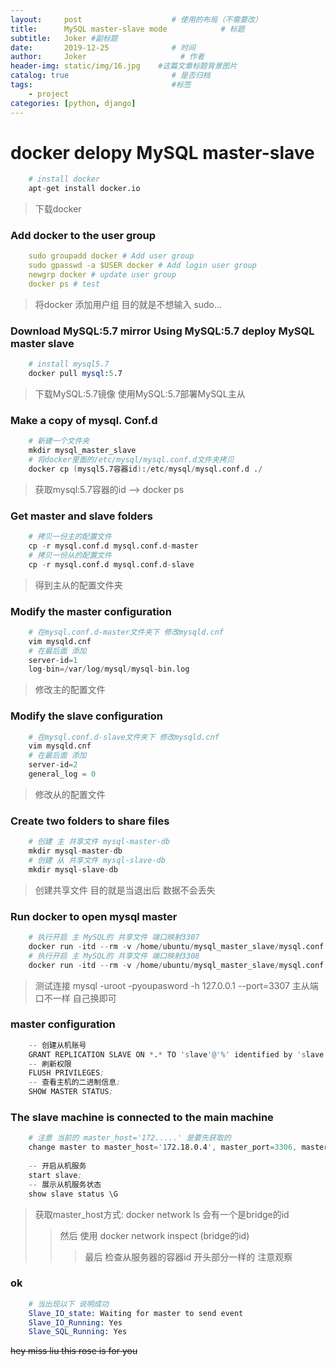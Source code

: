 ```yaml
---
layout:     post                    # 使用的布局（不需要改）
title:      MySQL master-slave mode            # 标题 
subtitle:   Joker #副标题
date:       2019-12-25              # 时间
author:     Joker                     # 作者
header-img: static/img/16.jpg    #这篇文章标题背景图片
catalog: true                       # 是否归档
tags:                               #标签
    - project
categories: [python, django]
---
```


# **docker delopy MySQL master-slave**
```s
    # install docker
    apt-get install docker.io
```
> 下载docker

### **Add docker to the user group**
```yaml
    sudo groupadd docker # Add user group
    sudo gpasswd -a $USER docker # Add login user group
    newgrp docker # update user group
    docker ps # test
```
> 将docker 添加用户组 目的就是不想输入 sudo...

### **Download MySQL:5.7 mirror Using MySQL:5.7 deploy MySQL master slave**
```s
    # install mysql5.7
    docker pull mysql:5.7
```
> 下载MySQL:5.7镜像 使用MySQL:5.7部署MySQL主从

### **Make a copy of mysql. Conf.d**
```s
    # 新建一个文件夹
    mkdir mysql_master_slave
    # 将docker里面的/etc/mysql/mysql.conf.d文件夹拷贝
    docker cp (mysql5.7容器id):/etc/mysql/mysql.conf.d ./
```
> 获取mysql:5.7容器的id --> docker ps

### **Get master and slave folders**
```s
    # 拷贝一份主的配置文件
    cp -r mysql.conf.d mysql.conf.d-master
    # 拷贝一份从的配置文件
    cp -r mysql.conf.d mysql.conf.d-slave
```
> 得到主从的配置文件夹

### **Modify the master configuration**
```s
    # 在mysql.conf.d-master文件夹下 修改mysqld.cnf
    vim mysqld.cnf
    # 在最后面 添加
    server-id=1
    log-bin=/var/log/mysql/mysql-bin.log
```
> 修改主的配置文件

### **Modify the slave configuration**
```s
    # 在mysql.conf.d-slave文件夹下 修改mysqld.cnf
    vim mysqld.cnf
    # 在最后面 添加
    server-id=2
    general_log = 0
```
> 修改从的配置文件

### **Create two folders to share files**
```s
    # 创建 主 共享文件 mysql-master-db
    mkdir mysql-master-db
    # 创建 从 共享文件 mysql-slave-db
    mkdir mysql-slave-db
```
> 创建共享文件 目的就是当退出后 数据不会丢失

### **Run docker to open mysql master**
```s
    # 执行开启 主 MySQL的 共享文件 端口映射3307
    docker run -itd --rm -v /home/ubuntu/mysql_master_slave/mysql.conf.d-master/:/etc/mysql/mysql.conf.d -v /home/ubuntu/mysql_master_slave/mysql-master-db/:/var/lib/mysql -e MYSQL_ROOT_PASSWORD=youpassword -p 3307:3306 mysql:5.7
    # 执行开启 主 MySQL的 共享文件 端口映射3308
    docker run -itd --rm -v /home/ubuntu/mysql_master_slave/mysql.conf.d-slave/:/etc/mysql/mysql.conf.d -v /home/ubuntu/mysql_master_slave/mysql-slave-db/:/var/lib/mysql -e MYSQL_ROOT_PASSWORD=youpassword -p 3308:3306 mysql:5.7
```
> 测试连接 mysql -uroot -pyoupasword -h 127.0.0.1 --port=3307 主从端口不一样 自己换即可

### **master configuration**
```s
    -- 创建从机账号
    GRANT REPLICATION SLAVE ON *.* TO 'slave'@'%' identified by 'slave';
    -- 刷新权限
    FLUSH PRIVILEGES;
    -- 查看主机的二进制信息;
    SHOW MASTER STATUS;
```

### **The slave machine is connected to the main machine**
```s
    # 注意 当前的 master_host='172.....' 是要先获取的
    change master to master_host='172.18.0.4', master_port=3306, master_user='slave', master_password='slave',master_log_file='mysql-bin.000003', master_log_pos=582;
        
    -- 开启从机服务
    start slave;
    -- 展示从机服务状态
    show slave status \G
```
> 获取master_host方式: docker network ls 会有一个是bridge的id
>> 然后 使用 docker network inspect (bridge的id)
>>> 最后 检查从服务器的容器id 开头部分一样的 注意观察

### ok
```s
    # 当出现以下 说明成功
    Slave_IO_state: Waiting for master to send event
    Slave_IO_Running: Yes
    Slave_SQL_Running: Yes
```

~~hey miss liu this rose is for you~~